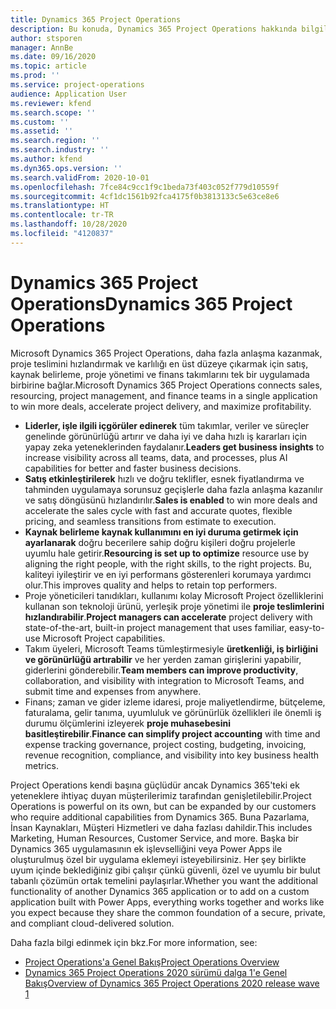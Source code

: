 ```yaml
---
title: Dynamics 365 Project Operations
description: Bu konuda, Dynamics 365 Project Operations hakkında bilgiler sağlanmaktadır.
author: stsporen
manager: AnnBe
ms.date: 09/16/2020
ms.topic: article
ms.prod: ''
ms.service: project-operations
audience: Application User
ms.reviewer: kfend
ms.search.scope: ''
ms.custom: ''
ms.assetid: ''
ms.search.region: ''
ms.search.industry: ''
ms.author: kfend
ms.dyn365.ops.version: ''
ms.search.validFrom: 2020-10-01
ms.openlocfilehash: 7fce84c9cc1f9c1beda73f403c052f779d10559f
ms.sourcegitcommit: 4cf1dc1561b92fca4175f0b3813133c5e63ce8e6
ms.translationtype: HT
ms.contentlocale: tr-TR
ms.lasthandoff: 10/28/2020
ms.locfileid: "4120837"
---
```

# <a name="dynamics-365-project-operations"></a><span data-ttu-id="52569-103">Dynamics 365 Project Operations</span><span class="sxs-lookup"><span data-stu-id="52569-103">Dynamics 365 Project Operations</span></span>

<span data-ttu-id="52569-104">Microsoft Dynamics 365 Project Operations, daha fazla anlaşma kazanmak, proje teslimini hızlandırmak ve karlılığı en üst düzeye çıkarmak için satış, kaynak belirleme, proje yönetimi ve finans takımlarını tek bir uygulamada birbirine bağlar.</span><span class="sxs-lookup"><span data-stu-id="52569-104">Microsoft Dynamics 365 Project Operations connects sales, resourcing, project management, and finance teams in a single application to win more deals, accelerate project delivery, and maximize profitability.</span></span>

-   <span data-ttu-id="52569-105">**Liderler, işle ilgili içgörüler edinerek** tüm takımlar, veriler ve süreçler genelinde görünürlüğü artırır ve daha iyi ve daha hızlı iş kararları için yapay zeka yeteneklerinden faydalanır.</span><span class="sxs-lookup"><span data-stu-id="52569-105">**Leaders get business insights** to increase visibility across all teams, data, and processes, plus AI capabilities for better and faster business decisions.</span></span>
-   <span data-ttu-id="52569-106">**Satış etkinleştirilerek** hızlı ve doğru teklifler, esnek fiyatlandırma ve tahminden uygulamaya sorunsuz geçişlerle daha fazla anlaşma kazanılır ve satış döngüsünü hızlandırılır.</span><span class="sxs-lookup"><span data-stu-id="52569-106">**Sales is enabled** to win more deals and accelerate the sales cycle with fast and accurate quotes, flexible pricing, and seamless transitions from estimate to execution.</span></span>
-   <span data-ttu-id="52569-107">**Kaynak belirleme kaynak kullanımını en iyi duruma getirmek için ayarlanarak** doğru becerilere sahip doğru kişileri doğru projelerle uyumlu hale getirir.</span><span class="sxs-lookup"><span data-stu-id="52569-107">**Resourcing is set up to optimize** resource use by aligning the right people, with the right skills, to the right projects.</span></span> <span data-ttu-id="52569-108">Bu, kaliteyi iyileştirir ve en iyi performans gösterenleri korumaya yardımcı olur.</span><span class="sxs-lookup"><span data-stu-id="52569-108">This improves quality and helps to retain top performers.</span></span>
-   <span data-ttu-id="52569-109">Proje yöneticileri tanıdıkları, kullanımı kolay Microsoft Project özelliklerini kullanan son teknoloji ürünü, yerleşik proje yönetimi ile **proje teslimlerini hızlandırabilir**.</span><span class="sxs-lookup"><span data-stu-id="52569-109">**Project managers can accelerate** project delivery with state-of-the-art, built-in project management that uses familiar, easy-to-use Microsoft Project capabilities.</span></span>
-   <span data-ttu-id="52569-110">Takım üyeleri, Microsoft Teams tümleştirmesiyle **üretkenliği, iş birliğini ve görünürlüğü artırabilir** ve her yerden zaman girişlerini yapabilir, giderlerini gönderebilir.</span><span class="sxs-lookup"><span data-stu-id="52569-110">**Team members can improve productivity**, collaboration, and visibility with integration to Microsoft Teams, and submit time and expenses from anywhere.</span></span>
-   <span data-ttu-id="52569-111">Finans; zaman ve gider izleme idaresi, proje maliyetlendirme, bütçeleme, faturalama, gelir tanıma, uyumluluk ve görünürlük özellikleri ile önemli iş durumu ölçümlerini izleyerek **proje muhasebesini basitleştirebilir**.</span><span class="sxs-lookup"><span data-stu-id="52569-111">**Finance can simplify project accounting** with time and expense tracking governance, project costing, budgeting, invoicing, revenue recognition, compliance, and visibility into key business health metrics.</span></span>

<span data-ttu-id="52569-112">Project Operations kendi başına güçlüdür ancak Dynamics 365'teki ek yeteneklere ihtiyaç duyan müşterilerimiz tarafından genişletilebilir.</span><span class="sxs-lookup"><span data-stu-id="52569-112">Project Operations is powerful on its own, but can be expanded by our customers who require additional capabilities from Dynamics 365.</span></span> <span data-ttu-id="52569-113">Buna Pazarlama, İnsan Kaynakları, Müşteri Hizmetleri ve daha fazlası dahildir.</span><span class="sxs-lookup"><span data-stu-id="52569-113">This includes Marketing, Human Resources, Customer Service, and more.</span></span> <span data-ttu-id="52569-114">Başka bir Dynamics 365 uygulamasının ek işlevselliğini veya Power Apps ile oluşturulmuş özel bir uygulama eklemeyi isteyebilirsiniz. Her şey birlikte uyum içinde beklediğiniz gibi çalışır çünkü güvenli, özel ve uyumlu bir bulut tabanlı çözümün ortak temelini paylaşırlar.</span><span class="sxs-lookup"><span data-stu-id="52569-114">Whether you want the additional functionality of another Dynamics 365 application or to add on a custom application built with Power Apps, everything works together and works like you expect because they share the common foundation of a secure, private, and compliant cloud-delivered solution.</span></span>

<span data-ttu-id="52569-115">Daha fazla bilgi edinmek için bkz.</span><span class="sxs-lookup"><span data-stu-id="52569-115">For more information, see:</span></span>

- [<span data-ttu-id="52569-116">Project Operations'a Genel Bakış</span><span class="sxs-lookup"><span data-stu-id="52569-116">Project Operations Overview</span></span>](https://dynamics.microsoft.com/en-us/project-operations/overview/)
- [<span data-ttu-id="52569-117">Dynamics 365 Project Operations 2020 sürümü dalga 1'e Genel Bakış</span><span class="sxs-lookup"><span data-stu-id="52569-117">Overview of Dynamics 365 Project Operations 2020 release wave 1</span></span>](https://docs.microsoft.com/dynamics365-release-plan/2020wave1/dynamics365-project-operations/)

